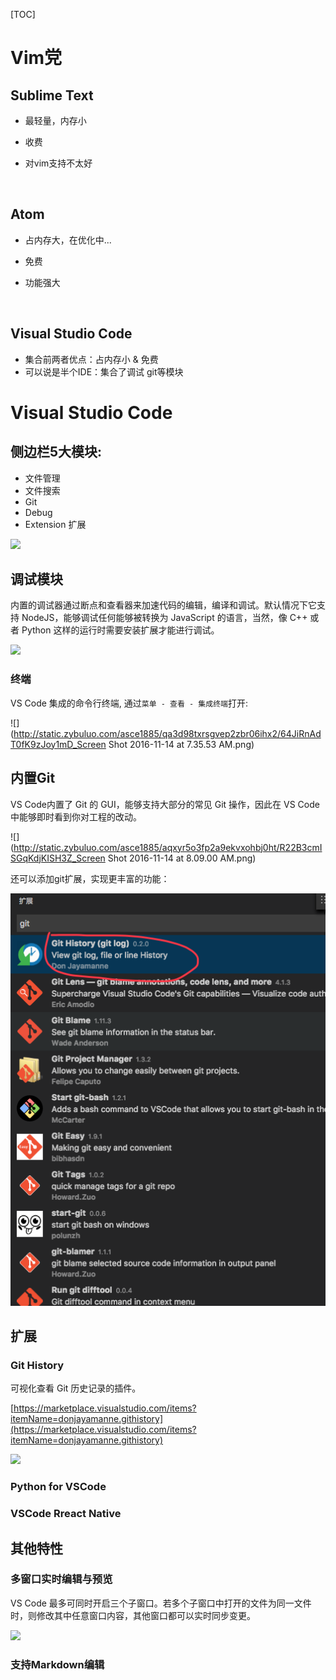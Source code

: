 \[TOC\]

# Vim党

## Sublime Text

* 最轻量，内存小

* 收费

* 对vim支持不太好

  ​

## Atom

* 占内存大，在优化中...

* 免费

* 功能强大

  ​

## Visual Studio Code

* 集合前两者优点：占内存小 & 免费
* 可以说是半个IDE：集合了调试 git等模块

# Visual Studio Code

## 侧边栏5大模块:

* 文件管理
* 文件搜索
* Git
* Debug
* Extension 扩展

![](http://static.zybuluo.com/asce1885/of5h9xlo9zdpcb405y7mgph6/yshYl28KRVa4XFjINR0g_LeaderboardModal_js_-_rangersteve.png)

## 调试模块

内置的调试器通过断点和查看器来加速代码的编辑，编译和调试。默认情况下它支持 NodeJS，能够调试任何能够被转换为 JavaScript 的语言，当然，像 C++ 或者 Python 这样的运行时需要安装扩展才能进行调试。

![](http://static.zybuluo.com/asce1885/p6szslqn7g9tcwzy1g5cw13b/aQkRD333SrOwqwUIRvqS_debugging_debugging_hero.png)

### 终端

VS Code 集成的命令行终端, 通过`菜单 - 查看 - 集成终端`打开:

![](http://static.zybuluo.com/asce1885/qa3d98txrsgvep2zbr06ihx2/64JiRnAdT0fK9zJoy1mD_Screen Shot 2016-11-14 at 7.35.53 AM.png)

## 内置Git

VS Code内置了 Git 的 GUI，能够支持大部分的常见 Git 操作，因此在 VS Code 中能够即时看到你对工程的改动。

![](http://static.zybuluo.com/asce1885/aqxyr5o3fp2a9ekvxohbj0ht/R22B3cmISGqKdjKISH3Z_Screen Shot 2016-11-14 at 8.09.00 AM.png)

还可以添加git扩展，实现更丰富的功能：

![](/images/vscode_git.png)

## 扩展

### Git History

可视化查看 Git 历史记录的插件。

[https://marketplace.visualstudio.com/items?itemName=donjayamanne.githistory](https://marketplace.visualstudio.com/items?itemName=donjayamanne.githistory)

![](http://static.zybuluo.com/asce1885/xuob0h4yb3mr8m11xtiazc6u/okEXgPjORyOdDelV4E1B_gitLogv2.gif)

### Python for VSCode

### VSCode Rreact Native

## 其他特性

### 多窗口实时编辑与预览

VS Code 最多可同时开启三个子窗口。若多个子窗口中打开的文件为同一文件时，则修改其中任意窗口内容，其他窗口都可以实时同步变更。

![](http://upload-images.jianshu.io/upload_images/1255999-7d291ce817f17b0a.png?imageMogr2/auto-orient/strip|imageView2/2/w/1240)

### 支持Markdown编辑



